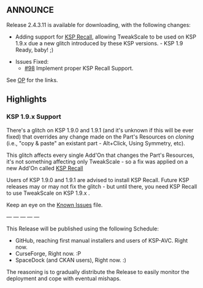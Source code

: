 ## ANNOUNCE

Release 2.4.3.11 is available for downloading, with the following changes:

+ Adding support for [KSP Recall](https://github.com/net-lisias-ksp/KSP-Recall), allowing TweakScale to be used on KSP 1.9.x due a new glitch introduced by these KSP versions.
		- KSP 1.9 Ready, baby! ;)
* Issues Fixed:
	+ [#98](https://github.com/net-lisias-ksp/TweakScale/issues/98) Implement proper KSP Recall Support.

See [OP](https://forum.kerbalspaceprogram.com/index.php?/topic/179030-*) for the links.

## Highlights

### KSP 1.9.x Support

There's a glitch on KSP 1.9.0 and 1.9.1 (and it's unknown if this will be ever fixed) that overrides any change made on the Part's Resources on *cloning* (i.e., "copy & paste" an existant part - Alt+Click, Using Symmetry, etc).

This glitch affects every single Add'On that changes the Part's Resources, it's not something affecting only TweakScale - so a fix was applied on a new Add'On called [KSP Recall](https://forum.kerbalspaceprogram.com/index.php?/topic/192048-*)

Users of KSP 1.9.0 and 1.9.1 are advised to install KSP Recall. Future KSP releases may or may not fix the glitch - but until there, you need KSP Recall to use TweakScale on KSP 1.9.x . 

Keep an eye on the [Known Issues](https://github.com/net-lisias-ksp/TweakScale/blob/master/KNOWN_ISSUES.md) file.

— — — — —

This Release will be published using the following Schedule:

* GitHub, reaching first manual installers and users of KSP-AVC. Right now.
* CurseForge, Right now. :P
* SpaceDock (and CKAN users), Right now. :)

The reasoning is to gradually distribute the Release to easily monitor the deployment and cope with eventual mishaps.
